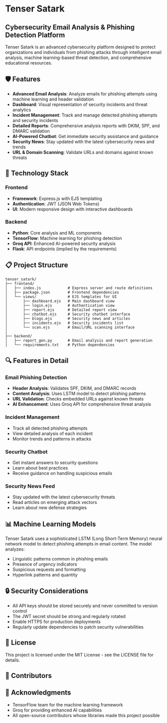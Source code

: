# Tenser Satark

## Cybersecurity Email Analysis & Phishing Detection Platform

Tenser Satark is an advanced cybersecurity platform designed to protect organizations and individuals from phishing attacks through intelligent email analysis, machine learning-based threat detection, and comprehensive educational resources.

## 🛡️ Features

- **Advanced Email Analysis**: Analyze emails for phishing attempts using machine learning and header validation
- **Dashboard**: Visual representation of security incidents and threat analytics
- **Incident Management**: Track and manage detected phishing attempts and security incidents
- **Detailed Reports**: Comprehensive analysis reports with DKIM, SPF, and DMARC validation
- **AI-Powered Chatbot**: Get immediate security assistance and guidance
- **Security News**: Stay updated with the latest cybersecurity news and trends
- **URL & Domain Scanning**: Validate URLs and domains against known threats

## 🔧 Technology Stack

### Frontend
- **Framework**: Express.js with EJS templating
- **Authentication**: JWT (JSON Web Tokens)
- **UI**: Modern responsive design with interactive dashboards

### Backend
- **Python**: Core analysis and ML components
- **TensorFlow**: Machine learning for phishing detection
- **Groq API**: Enhanced AI-powered security analysis
- **Flask**: API endpoints (implied by the requirements)

## 📋 Project Structure

```
tenser_satark/
├── frontend/
│   ├── index.js            # Express server and route definitions
│   ├── package.json        # Frontend dependencies
│   └── views/              # EJS templates for UI
│       ├── dashboard.ejs   # Main dashboard view
│       ├── login.ejs       # Authentication view
│       ├── report.ejs      # Detailed report view
│       ├── chatbot.ejs     # Security chatbot interface
│       ├── blogs.ejs       # Security news and articles
│       ├── incidents.ejs   # Security incidents list
│       └── scan.ejs        # Email/URL scanning interface
│
├── backend/
│   ├── report_gen.py       # Email analysis and report generation
│   └── requirements.txt    # Python dependencies
```

## 🔍 Features in Detail

### Email Phishing Detection
- **Header Analysis**: Validates SPF, DKIM, and DMARC records
- **Content Analysis**: Uses LSTM model to detect phishing patterns
- **URL Validation**: Checks embedded URLs against known threats
- **AI Enhancement**: Uses Groq API for comprehensive threat analysis

### Incident Management
- Track all detected phishing attempts
- View detailed analysis of each incident
- Monitor trends and patterns in attacks

### Security Chatbot
- Get instant answers to security questions
- Learn about best practices
- Receive guidance on handling suspicious emails

### Security News Feed
- Stay updated with the latest cybersecurity threats
- Read articles on emerging attack vectors
- Learn about new defense strategies

## 📊 Machine Learning Models

Tenser Satark uses a sophisticated LSTM (Long Short-Term Memory) neural network model to detect phishing attempts in email content. The model analyzes:

- Linguistic patterns common in phishing emails
- Presence of urgency indicators
- Suspicious requests and formatting
- Hyperlink patterns and quantity

## 🔒 Security Considerations

- All API keys should be stored securely and never committed to version control
- The JWT secret should be strong and regularly rotated
- Enable HTTPS for production deployments
- Regularly update dependencies to patch security vulnerabilities

## 📝 License

This project is licensed under the MIT License - see the LICENSE file for details.

## 👥 Contributors


## 🙏 Acknowledgments

- TensorFlow team for the machine learning framework
- Groq for providing enhanced AI capabilities
- All open-source contributors whose libraries made this project possible